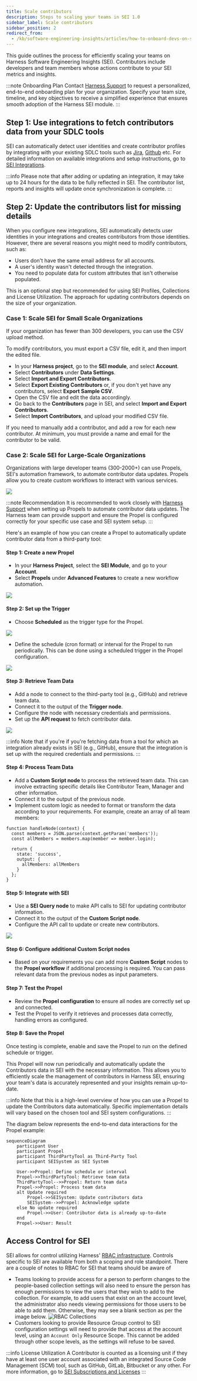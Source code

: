 ```yaml
---
title: Scale contributors
description: Steps to scaling your teams in SEI 1.0
sidebar_label: Scale contributors
sidebar_position: 2
redirect_from:
  - /kb/software-engineering-insights/articles/how-to-onboard-devs-on-sei
---
```


This guide outlines the process for efficiently scaling your teams on Harness Software Engineering Insights (SEI). Contributors include developers and team members whose actions contribute to your SEI metrics and insights.

:::note Onboarding Plan
Contact [Harness Support](mailto:support@harness.io) to request a personalized, end-to-end onboarding plan for your organization. Specify your team size, timeline, and key objectives to receive a simplified experience that ensures smooth adoption of the Harness SEI module.
:::

## Step 1: Use integrations to fetch contributors data from your SDLC tools

SEI can automatically detect user identities and create contributor profiles by integrating with your existing SDLC tools such as [Jira](/docs/software-engineering-insights/propelo-sei/setup-sei/configure-integrations/jira/sei-jira-integration), [Github](/docs/software-engineering-insights/propelo-sei/setup-sei/configure-integrations/github/sei-github-integration) etc. For detailed information on available integrations and setup instructions, go to [SEI Integrations](/docs/software-engineering-insights/propelo-sei/setup-sei/configure-integrations/sei-integrations-overview).

:::info
Please note that after adding or updating an integration, it may take up to 24 hours for the data to be fully reflected in SEI. The contributor list, reports and insights will update once synchronization is complete.
:::

## Step 2: Update the contributors list for missing details

When you configure new integrations, SEI automatically detects user identities in your integrations and creates contributors from those identities. However, there are several reasons you might need to modify contributors, such as:

* Users don't have the same email address for all accounts.
* A user's identity wasn't detected through the integration.
* You need to populate data for custom attributes that isn't otherwise populated.

This is an optional step but recommended for using SEI Profiles, Collections and License Utilization. The approach for updating contributors depends on the size of your organization.

### Case 1: Scale SEI for Small Scale Organizations

If your organization has fewer than 300 developers, you can use the CSV upload method.

To modify contributors, you must export a CSV file, edit it, and then import the edited file.

* In your **Harness project**, go to the **SEI module**, and select **Account**.
* Select **Contributors** under **Data Settings**.
* Select **Import and Export Contributors**.
* Select **Export Existing Contributors** or, if you don't yet have any contributors, select **Export Sample CSV**.
* Open the CSV file and edit the data accordingly.
* Go back to the **Contributors** page in SEI, and select **Import and Export Contributors**.
* Select **Import Contributors**, and upload your modified CSV file.

If you need to manually add a contributor, and add a row for each new contributor. At minimum, you must provide a name and email for the contributor to be valid.

### Case 2: Scale SEI for Large-Scale Organizations

Organizations with large developer teams (300-2000+) can use Propels, SEI's automation framework, to automate contributor data updates. Propels allow you to create custom workflows to interact with various services.

![](./static/propel-example.png)

:::note Recommendation
It is recommended to work closely with [Harness Support](mailto:support@harness.io) when setting up Propels to automate contributor data updates. The Harness team can provide support and ensure the Propel is configured correctly for your specific use case and SEI system setup.
:::

Here's an example of how you can create a Propel to automatically update contributor data from a third-party tool:

#### Step 1: Create a new Propel

* In your **Harness Project**, select the **SEI Module**, and go to your **Account**.
* Select **Propels** under **Advanced Features** to create a new workflow automation.

![](./static/sei-kb-104.png)

#### Step 2: Set up the Trigger

* Choose **Scheduled** as the trigger type for the Propel.

![](./static/sei-kb-105.png)

* Define the schedule (cron format) or interval for the Propel to run periodically. This can be done using a scheduled trigger in the Propel configuration.

![](./static/sei-kb-article101.png)

#### Step 3: Retrieve Team Data

* Add a node to connect to the third-party tool (e.g., GitHub) and retrieve team data.
* Connect it to the output of the **Trigger node**.
* Configure the node with necessary credentials and permissions.
* Set up the **API request** to fetch contributor data.

![](./static/sei-kb-article102.png)

:::info
Note that if you're if you're fetching data from a tool for which an integration already exists in SEI (e.g., GitHub), ensure that the integration is set up with the required credentials and permissions.
:::

#### Step 4: Process Team Data

* Add a **Custom Script node** to process the retrieved team data. This can involve extracting specific details like Contributor Team, Manager and other information.
* Connect it to the output of the previous node.
* Implement custom logic as needed to format or transform the data according to your requirements. For example, create an array of all team members:

```golang
function handleNode(context) {
  const members = JSON.parse(context.getParam('members'));
  const allMembers = members.map(member => member.login);
  
  return { 
    state: 'success',
    output: { 
      allMembers: allMembers
    } 
  };
}
```

#### Step 5: Integrate with SEI

* Use a **SEI Query node** to make API calls to SEI for updating contributor information.
* Connect it to the output of the **Custom Script node**.
* Configure the API call to update or create new contributors.

![](./static/sei-kb-103.png)

#### Step 6: Configure additional Custom Script nodes

* Based on your requirements you can add more **Custom Script** nodes to the **Propel workflow** if additional processing is required. You can pass relevant data from the previous nodes as input parameters.

#### Step 7: Test the Propel

* Review the **Propel configuration** to ensure all nodes are correctly set up and connected.
* Test the Propel to verify it retrieves and processes data correctly, handling errors as configured.

#### Step 8: Save the Propel

Once testing is complete, enable and save the Propel to run on the defined schedule or trigger.

This Propel will now run periodically and automatically update the Contributors data in SEI with the necessary information. This allows you to efficiently scale the management of contributors in Harness SEI, ensuring your team's data is accurately represented and your insights remain up-to-date.

:::info
Note that this is a high-level overview of how you can use a Propel to update the Contributors data automatically. Specific implementation details will vary based on the chosen tool and SEI system configurations.
:::

The diagram below represents the end-to-end data interactions for the Propel example:

```mermaid
sequenceDiagram
    participant User
    participant Propel
    participant ThirdPartyTool as Third-Party Tool
    participant SEISystem as SEI System

    User->>Propel: Define schedule or interval
    Propel->>ThirdPartyTool: Retrieve team data
    ThirdPartyTool-->>Propel: Return team data
    Propel->>Propel: Process team data
    alt Update required
        Propel->>SEISystem: Update contributors data
        SEISystem-->>Propel: Acknowledge update
    else No update required
        Propel->>User: Contributor data is already up-to-date
    end
    Propel->>User: Result
```

## Access Control for SEI
SEI allows for control utilizing Harness' [RBAC infrastructure](https://developer.harness.io/docs/platform/role-based-access-control/rbac-in-harness/).  Controls specific to SEI are available from both a scoping and role standpoint.  There are a couple of notes to RBAC for SEI that teams should be aware of

- Teams looking to provide access for a person to perform changes to the people-based collection settings will also need to ensure the person has enough permissions to view the users that they wish to add to the collection.  For example, to add users that exist on an the account level, the administrator also needs viewing permissions for those users to be able to add them.  Otherwise, they may see a blank section as per the image below.
![RBAC Collections](./static/sei-rbac-collections.png)
- Customers looking to provide Resource Group control to SEI configuration settings will need to provide that access at the account level, using an `Account Only` Resource Scope.  This cannot be added through other scope levels, as the settings will refuse to be saved. 


:::info License Utilization
A Contributor is counted as a licensing unit if they have at least one user account associated with an integrated Source Code Management (SCM) tool, such as GitHub, GitLab, Bitbucket or any other. For more information, go to [SEI Subscriptions and Licenses](/docs/software-engineering-insights/propelo-sei/get-started/sei-subscription-and-licensing)
:::